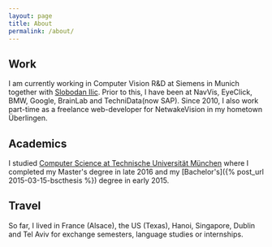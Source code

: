 ```yaml
---
layout: page
title: About
permalink: /about/
---
```


## Work

I am currently working in Computer Vision R&D at Siemens in Munich together with [Slobodan Ilic](http://campar.in.tum.de/Main/SlobodanIlic). Prior to this, I have been at NavVis, EyeClick, BMW, Google, BrainLab and TechniData(now SAP). Since 2010, I also work part-time as a freelance web-developer for NetwakeVision in my hometown Überlingen.

## Academics

I studied [Computer Science at Technische Universität München](http://www.cs.tum.edu/en.html) where I completed my Master's degree in late 2016 and my [Bachelor's]({% post_url 2015-03-15-bscthesis %}) degree in early 2015.

## Travel
So far, I lived in France (Alsace), the US (Texas), Hanoi, Singapore, Dublin and Tel Aviv for exchange semesters, language studies or internships.
